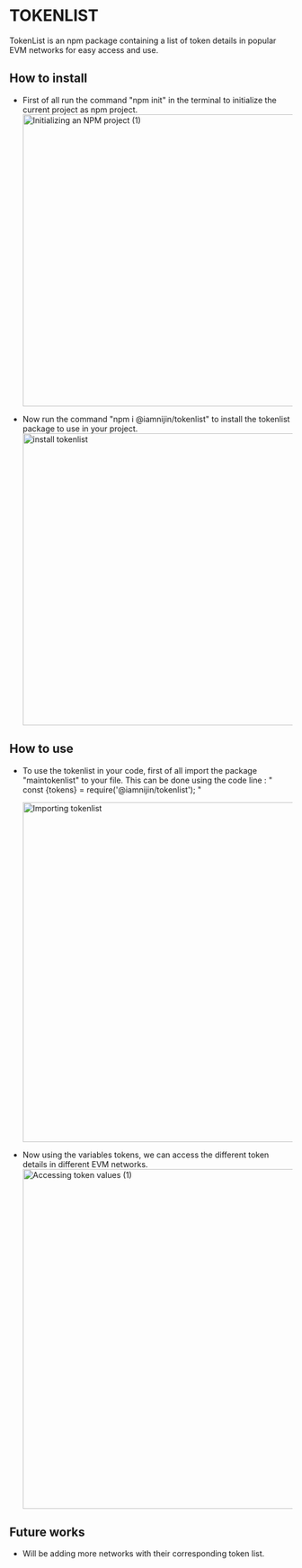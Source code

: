 # TOKENLIST

TokenList is an npm package containing a list of token details in popular EVM networks for easy access and use.

## How to install 

- First of all run the command "npm init" in the terminal to initialize the current project as npm project.
  <img width="520" alt="Initializing an NPM project (1)" src="https://user-images.githubusercontent.com/101330853/196613267-4416683e-6441-429b-abaa-5f30b8f0c174.png">

  
- Now run the command "npm i @iamnijin/tokenlist" to install the tokenlist package to use in your project.
  <img width="520" alt="install tokenlist" src="https://user-images.githubusercontent.com/101330853/196633860-97e56808-15e8-4de6-953b-1ab361d5145f.png">



## How to use

- To use the tokenlist in your code, first of all import the package "maintokenlist" to your file.
  This can be done using the code line : " const {tokens} = require('@iamnijin/tokenlist'); "
  
  <img width="605" alt="Importing tokenlist" src="https://user-images.githubusercontent.com/101330853/196633924-af957089-2293-4a73-a4b7-ca9064ba19e2.png">

  

- Now using the variables tokens, we can access the different token details in different EVM networks.
  <img width="605" alt="Accessing token values (1)" src="https://user-images.githubusercontent.com/101330853/196633936-432bdaea-b01a-4c54-abcb-459caefcc3b3.png">



## Future works

- Will be adding more networks with their corresponding token list.


